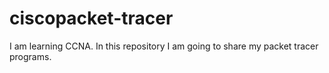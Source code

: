 # ciscopacket-tracer
I am learning CCNA. In this repository I am going to share my packet tracer programs. 
